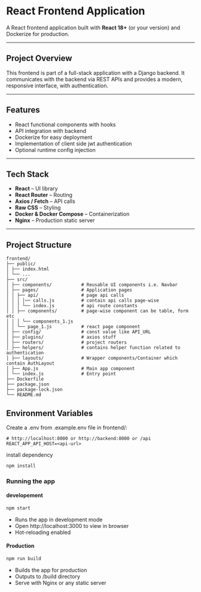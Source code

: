 # React Frontend Application

A React frontend application built with **React 18+** (or your version) and Dockerize for production.  

---

## Project Overview

This frontend is part of a full-stack application with a Django backend. It communicates with the backend via REST APIs and provides a modern, responsive interface, with authentication.  

---

## Features

- React functional components with hooks
- API integration with backend
- Dockerize for easy deployment
- Implementation of client side jwt authentication
- Optional runtime config injection

---

## Tech Stack

- **React** – UI library
- **React Router** – Routing
- **Axios / Fetch** – API calls
- **Raw CSS** – Styling
- **Docker & Docker Compose** – Containerization
- **Nginx** – Production static server

---

## Project Structure

```
frontend/
├── public/
│ ├── index.html
│ └── ...
├── src/
│ ├── components/           # Reusable UI components i.e. Navbar
│ ├── pages/                # Application pages
│ │ ├── api/                # page api calls
│ │ │ │── calls.js          # contain api calls page-wise
│ │ │ └── index.js          # api route constants
│ │ ├── components/         # page-wise component can be table, form etc
│ │ │ └── components_1.js   
│ │ └── page_1.js           # react page component
│ ├── config/               # const value like API_URL
│ ├── plugins/              # axios stuff
│ ├── routers/              # project routers
│ ├── helpers/              # contains helper function related to authentication
│ ├── layouts/              # Wrapper components/Container which contain AuthLayout
│ ├── App.js                # Main app component
│ └── index.js              # Entry point
├── Dockerfile
├── package.json
├── package-lock.json
└── README.md
```


## Environment Variables

Create a .env from .example.env file in frontend/:
```
# http://localhost:8000 or http://backend:8000 or /api
REACT_APP_API_HOST=<api-url> 
```

install dependency
```bash
npm install
```

### Running the app 
#### developement
```bash
npm start
```
- Runs the app in development mode
- Open http://localhost:3000 to view in browser
- Hot-reloading enabled

#### Production
```bash
npm run build
```
- Builds the app for production
- Outputs to /build directory
- Serve with Nginx or any static server